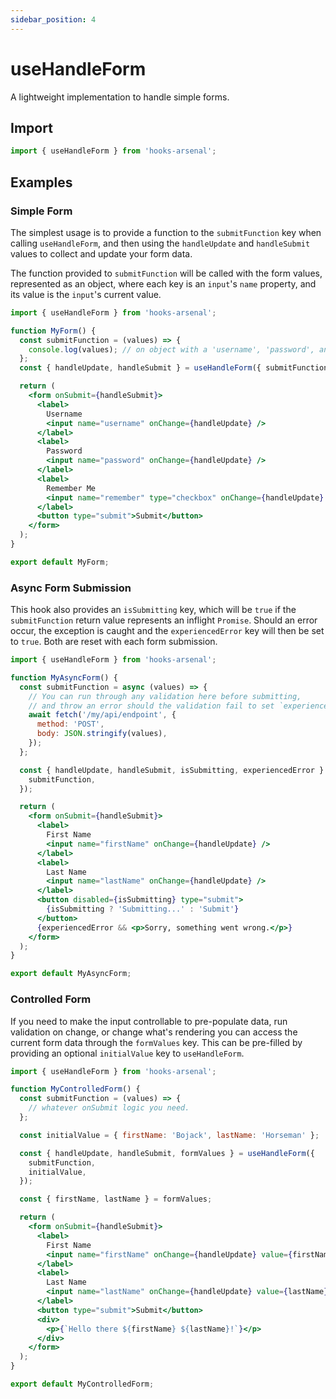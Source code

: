 ```yaml
---
sidebar_position: 4
---
```


# useHandleForm

A lightweight implementation to handle simple forms.

## Import

```jsx
import { useHandleForm } from 'hooks-arsenal';
```

## Examples

### Simple Form

The simplest usage is to provide a function to the `submitFunction` key when calling `useHandleForm`, and then using the `handleUpdate` and `handleSubmit` values to collect and update your form data.

The function provided to `submitFunction` will be called with the form values, represented as an object, where each key is an `input`'s `name` property, and its value is the `input`'s current value.

```jsx
import { useHandleForm } from 'hooks-arsenal';

function MyForm() {
  const submitFunction = (values) => {
    console.log(values); // on object with a 'username', 'password', and 'remember' key.
  };
  const { handleUpdate, handleSubmit } = useHandleForm({ submitFunction });

  return (
    <form onSubmit={handleSubmit}>
      <label>
        Username
        <input name="username" onChange={handleUpdate} />
      </label>
      <label>
        Password
        <input name="password" onChange={handleUpdate} />
      </label>
      <label>
        Remember Me
        <input name="remember" type="checkbox" onChange={handleUpdate} />
      </label>
      <button type="submit">Submit</button>
    </form>
  );
}

export default MyForm;
```

### Async Form Submission

This hook also provides an `isSubmitting` key, which will be `true` if the `submitFunction` return value represents an inflight `Promise`. Should an error occur, the exception is caught and the `experiencedError` key will then be set to `true`. Both are reset with each form submission.

```jsx
import { useHandleForm } from 'hooks-arsenal';

function MyAsyncForm() {
  const submitFunction = async (values) => {
    // You can run through any validation here before submitting,
    // and throw an error should the validation fail to set `experiencedError`.
    await fetch('/my/api/endpoint', {
      method: 'POST',
      body: JSON.stringify(values),
    });
  };

  const { handleUpdate, handleSubmit, isSubmitting, experiencedError } = useHandleForm({
    submitFunction,
  });

  return (
    <form onSubmit={handleSubmit}>
      <label>
        First Name
        <input name="firstName" onChange={handleUpdate} />
      </label>
      <label>
        Last Name
        <input name="lastName" onChange={handleUpdate} />
      </label>
      <button disabled={isSubmitting} type="submit">
        {isSubmitting ? 'Submitting...' : 'Submit'}
      </button>
      {experiencedError && <p>Sorry, something went wrong.</p>}
    </form>
  );
}

export default MyAsyncForm;
```

### Controlled Form

If you need to make the input controllable to pre-populate data, run validation on change, or change what's rendering you can access the current form data through the `formValues` key. This can be pre-filled by providing an optional `initialValue` key to `useHandleForm`.

```jsx
import { useHandleForm } from 'hooks-arsenal';

function MyControlledForm() {
  const submitFunction = (values) => {
    // whatever onSubmit logic you need.
  };

  const initialValue = { firstName: 'Bojack', lastName: 'Horseman' };

  const { handleUpdate, handleSubmit, formValues } = useHandleForm({
    submitFunction,
    initialValue,
  });

  const { firstName, lastName } = formValues;

  return (
    <form onSubmit={handleSubmit}>
      <label>
        First Name
        <input name="firstName" onChange={handleUpdate} value={firstName} />
      </label>
      <label>
        Last Name
        <input name="lastName" onChange={handleUpdate} value={lastName} />
      </label>
      <button type="submit">Submit</button>
      <div>
        <p>{`Hello there ${firstName} ${lastName}!`}</p>
      </div>
    </form>
  );
}

export default MyControlledForm;
```

